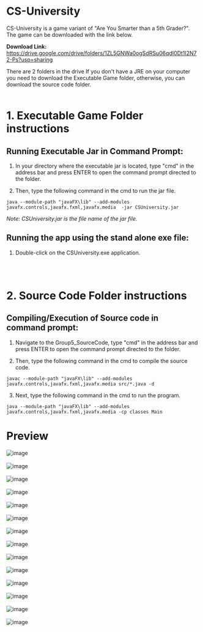 # CS-University
CS-University is a game variant of "Are You Smarter than a 5th Grader?". The game can be downloaded with the link below.

**Download Link:** https://drive.google.com/drive/folders/1ZL5GNWa0ogSdRSu06qdI0Dt1I2N72-Ps?usp=sharing

There are 2 folders in the drive 
If you don't have a JRE on your computer you need to download the Executable Game folder, otherwise, you can download the source code folder. 
<br><br>
# 1. Executable Game Folder instructions

## Running Executable Jar in Command Prompt:

  1. In your directory where the executable jar is located, type "cmd" in the address bar and press ENTER to open the command prompt directed to the folder.
  
  2. Then, type the following command in the cmd to run the jar file.
  
    java --module-path "javaFX\lib" --add-modules javafx.controls,javafx.fxml,javafx.media  -jar CSUniversity.jar
  
  _Note: CSUniversity.jar is the file name of the jar file._

## Running the app using the stand alone exe file:

  1. Double-click on the CSUniversity.exe application.

<br><br>
# 2. Source Code Folder instructions

## Compiling/Execution of Source code in command prompt:

  1. Navigate to the Group5_SourceCode, type "cmd" in the address bar and press ENTER to open the command prompt directed to the folder.
  
  2. Then, type the following command in the cmd to compile the source code. 
  
    javac --module-path "javaFX\lib" --add-modules javafx.controls,javafx.fxml,javafx.media src/*.java -d 
   
  3. Next, type the following command in the cmd to run the program.

    java --module-path "javaFX\lib" --add-modules javafx.controls,javafx.fxml,javafx.media -cp classes Main

# Preview

![image](https://github.com/kuyalester/CS-University/assets/124505485/6e23b3d4-148e-4912-97ad-e10ec317439c)
<br><br>
![image](https://github.com/kuyalester/CS-University/assets/124505485/46b44775-b5fc-4772-ac3a-4cc9eb4e0624)
<br><br>
![image](https://github.com/kuyalester/CS-University/assets/124505485/2a7ab72a-a2ba-4070-935b-9732b7ff844f)
<br><br>
![image](https://github.com/kuyalester/CS-University/assets/124505485/f163ff7c-552d-400f-83ed-31f64010e8fb)
<br><br>
![image](https://github.com/kuyalester/CS-University/assets/124505485/c59a0cf6-f51f-4d10-ba7f-2dd4e99a398c)
<br><br>
![image](https://github.com/kuyalester/CS-University/assets/124505485/566ea253-9644-4eb6-98a9-23f8ff356604)
<br><br>
![image](https://github.com/kuyalester/CS-University/assets/124505485/3612151c-754d-4295-8234-f6a33902033f)
<br><br>
![image](https://github.com/kuyalester/CS-University/assets/124505485/3baa626d-cd9a-4a30-9c5d-69a50aacb4b7)
<br><br>
![image](https://github.com/kuyalester/CS-University/assets/124505485/3a90f7d2-0494-4ca2-aba8-f980a701ff58)
<br><br>
![image](https://github.com/kuyalester/CS-University/assets/124505485/27ef8a86-0abe-40ba-a9bc-1d33d3964ebf)
<br><br>
![image](https://github.com/kuyalester/CS-University/assets/124505485/32548450-cac3-4685-8497-fb24d32ad5a2)
<br><br>
![image](https://github.com/kuyalester/CS-University/assets/124505485/e6084e68-a10a-43c8-b6fe-3392acbe1c6d)
<br><br>
![image](https://github.com/kuyalester/CS-University/assets/124505485/055040b9-0386-4f34-be35-1bc8ed436b57)
<br><br>
![image](https://github.com/kuyalester/CS-University/assets/124505485/79e61deb-730f-4636-b0ec-d1b23c03d54c)



  

